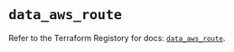 # `data_aws_route`

Refer to the Terraform Registory for docs: [`data_aws_route`](https://registry.terraform.io/providers/hashicorp/aws/5.8.0/docs/data-sources/route).
